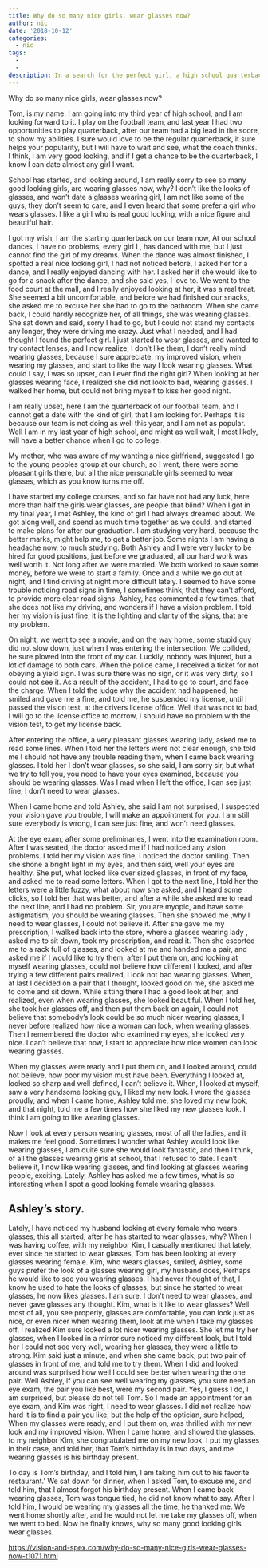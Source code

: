 ```yaml
---
title: Why do so many nice girls, wear glasses now?
author: nic
date: '2018-10-12'
categories:
  - nic
tags:
  - 
  - 
description: In a search for the perfect girl, a high school quarterback realizes his aversion to glasses may be misguided.
---
```

Why do so many nice girls, wear glasses now?




Tom, is my name. I am going into my third year of high school, and I am looking forward to it.
I play on the football team, and last year I had two opportunities to play quarterback, after our team had a big lead in the score, to show my abilities.
I sure would love to be the regular quarterback, it sure helps your popularity, but I will have to wait and see, what the coach thinks.
I think, I am very good looking, and if I get a chance to be the quarterback, I know I can date almost any girl I want.


School has started, and looking around, I am really sorry to see so many good looking girls, are wearing glasses now, why?
I don’t like the looks of glasses, and won’t date a glasses wearing girl, I am not like some of the guys, they don’t seem to care, and I even heard that some prefer a girl who wears glasses.
I like a girl who is real good looking, with a nice figure and beautiful hair.


I got my wish, I am the starting quarterback on our team now,
At our school dances, I have no problems, every girl I , has danced with me, but I just cannot find the girl of my dreams.
When the dance was almost finished, I spotted a real nice looking girl, I had not noticed before, I asked her for a dance, and I really enjoyed dancing with her.
I asked her if she would like to go for a snack after the dance, and she said yes, I love to.
We went to the food court at the mall, and I really enjoyed looking at her, it was a real treat.
She seemed a bit uncomfortable, and before we had finished our snacks, she asked me to excuse her she had to go to the bathroom.
When she came back, I could hardly recognize her, of all things, she was wearing glasses.
She sat down and said, sorry I had to go, but I could not stand my contacts any longer, they were driving me crazy. 
Just what I needed, and I had thought I found the perfect girl.
I just started to wear glasses, and wanted to try contact lenses, and I now realize, I don’t like them, I don’t really mind wearing glasses, because I sure appreciate, my improved vision, when wearing my glasses, and start to like the way I look wearing glasses.
What could I say, I was so upset, can I ever find the right girl?
When looking at her glasses wearing face, I realized she did not look to bad, wearing glasses.
I walked her home, but could not bring myself to kiss her good night.


I am really upset, here I am the quarterback of our football team, and I cannot get a date with the kind of girl, that I am looking for.
Perhaps it is because our team is not doing as well this year, and I am not as popular.
Well I am in my last year of high school, and might as well wait, I most likely, will have a better chance when I go to college.


My mother, who was aware of my wanting a nice girlfriend, suggested I go to the young peoples group at our church, so I went, there were some pleasant girls there, but all the nice personable girls seemed to wear glasses, which as you know turns me off.


I have started my college courses, and so far have not had any luck, here more than half the girls wear glasses, are people that blind?
When I got in my final year, I met Ashley, the kind of girl I had always dreamed about.
We got along well, and spend as much time together as we could, and started to make plans for after our graduation.
I am studying very hard, because the better marks, might help me, to get a better job.
Some nights I am having a headache now, to much studying.
Both Ashley and I were very lucky to be hired for good positions, just before we graduated, 
all our hard work was well worth it.
Not long after we were married.
We both worked to save some money, before we were to start a family.
Once and a while we go out at night, and I find driving at night more difficult lately.
I seemed to have some trouble noticing road signs in time, I sometimes think, that they can’t afford, 
to provide more clear road signs.
Ashley, has commented a few times, that she does not like my driving, and wonders if I have a vision problem.
I told her my vision is just fine, it is the lighting and clarity of the signs, that are my problem.


On night, we went to see a movie, and on the way home, some stupid guy did not slow down, just when I was entering the intersection.
We collided, he sure plowed into the front of my car.
Luckily, nobody was injured, but a lot of damage to both cars.
When the police came, I received a ticket for not obeying a yield sign.
I was sure there was no sign, or it was very dirty, so I could not see it.
As a result of the accident, I had to go to court, and face the charge.
When I told the judge why the accident had happened, he smiled and gave me a fine, and told me, he suspended my license, until I passed the vision test, at the drivers license office.
Well that was not to bad, I will go to the license office to morrow, I should have no problem with the vision test, to get my license back.


After entering the office, a very pleasant glasses wearing lady, asked me to read some lines.
When I told her the letters were not clear enough, she told me I should not have any trouble reading them, when I came back wearing glasses.
I told her I don’t wear glasses, so she said, I am sorry sir, but what we try to tell you, you need to have your eyes examined, because you should be wearing glasses.
Was I mad when I left the office, I can see just fine, I don’t need to wear glasses.


When I came home and told Ashley, she said I am not surprised, I suspected your vision gave you trouble, I will make an appointment for you.
I am still sure everybody is wrong, I can see just fine, and won’t need glasses.


At the eye exam, after some preliminaries, I went into the examination room.
After I was seated, the doctor asked me if I had noticed any vision problems.
I told her my vision was fine, I noticed the doctor smiling.
Then she shone a bright light in my eyes, and then said, well your eyes are healthy.
She put, what looked like over sized glasses, in front of my face, and asked me to read some letters.
When I got to the next line, I told her the letters were a little fuzzy, what about now she asked, and I heard some clicks, so I told her that was better, and after a while she asked me to read the next line,
and I had no problem.
Sir, you are myopic, and have some astigmatism, you should be wearing glasses.
Then she showed me ,why I need to wear glasses, I could not believe it.
After she gave me my prescription, I walked back into the store, where a glasses wearing lady , asked me to sit down, took my prescription, and read it.
Then she escorted me to a rack full of glasses, and looked at me and handed me a pair, and asked me if I would like to try them, after I put them on, and looking at myself wearing glasses, could not believe how different I looked, and after trying a few different pairs realized, I look not bad wearing glasses.
When, at last I decided on a pair that I thought, looked good on me, she asked me to come and sit down.
While sitting there I had a good look at her, and realized, even when wearing glasses, she looked beautiful.
When I told her, she took her glasses off, and then put them back on again, I could not believe that somebody’s look could be so much nicer wearing glasses, I never before realized how nice a woman can look, when wearing glasses.
Then I remembered the doctor who examined my eyes, she looked very nice.
I can’t believe that now, I start to appreciate how nice women can look wearing glasses.


When my glasses were ready and I put them on, and I looked around, could not believe, how poor my vision must have been.
Everything I looked at, looked so sharp and well defined, I can’t believe it.
When, I looked at myself, saw a very handsome looking guy, I liked my new look.
I wore the glasses proudly, and when I came home, Ashley told me, she loved my new look, and that 
night, told me a few times how she liked my new glasses look.
I think I am going to like wearing glasses.


Now I look at every person wearing glasses, most of all the ladies, and it makes me feel good.
Sometimes I wonder what Ashley would look like wearing glasses, I am quite sure she would look fantastic, and then I think, of all the glasses wearing girls at school, that I refused to date.
I can’t believe it, I now like wearing glasses, and find looking at glasses wearing people, exciting.
Lately, Ashley has asked me a few times, what is so interesting when I spot a good looking female wearing glasses.


Ashley’s story.
-------------------


Lately, I have noticed my husband looking at every female who wears glasses, this all started, after he has started to wear glasses, why?
When I was having coffee, with my neighbor Kim, I casually mentioned that lately, ever since he started to wear glasses, Tom has been looking at every glasses wearing female.
Kim, who wears glasses, smiled, Ashley, some guys prefer the look of a glasses wearing girl, my husband does,
Perhaps he would like to see you wearing glasses.
I had never thought of that, I know he used to hate the looks of glasses, but since he started to wear glasses, he now likes glasses.
I am sure, I don’t need to wear glasses, and never gave glasses any thought.
Kim, what is it like to wear glasses?
Well most of all, you see properly, glasses are comfortable, you can look just as nice, or even nicer when wearing them, look at me when I take my glasses off.
I realized Kim sure looked a lot nicer wearing glasses.
She let me try her glasses, when I looked in a mirror sure noticed my different look, but I told her I could not see very well, wearing her glasses, they were a little to strong.
Kim said just a minute, and when she came back, put two pair of glasses in front of me, and told me to try them.
When I did and looked around was surprised how well I could see better when wearing the one pair.
Well Ashley, if you can see well wearing my glasses, you sure need an eye exam, the pair you like best, were my second pair.
Yes, I guess I do, I am surprised, but please do not tell Tom.
So I made an appointment for an eye exam, and Kim was right, I need to wear glasses.
I did not realize how hard it is to find a pair you like, but the help of the optician, sure helped, 
When my glasses were ready, and I put them on, was thrilled with my new look and my improved vision.
When I came home, and showed the glasses, to my neighbor Kim, she congratulated me on my new look.
I put my glasses in their case, and told her, that Tom’s birthday is in two days, and me wearing glasses is his birthday present.


To day is Tom’s birthday, and I told him, I am taking him out to his favorite restaurant.’
We sat down for dinner, when I asked Tom, to excuse me, and told him, that I almost forgot his birthday present.
When I came back wearing glasses, Tom was tongue tied, he did not know what to say.
After I told him, I would be wearing my glasses all the time, he thanked me.
We went home shortly after, and he would not let me take my glasses off, when we went to bed.
Now he finally knows, why so many good looking girls wear glasses.

https://vision-and-spex.com/why-do-so-many-nice-girls-wear-glasses-now-t1071.html